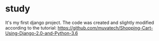 # study
It's my first django project.
The code was created and slightly modified according to the tutorial:
https://github.com/muvatech/Shopping-Cart-Using-Django-2.0-and-Python-3.6
